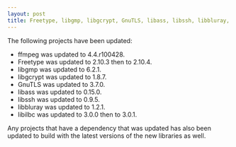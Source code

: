```yaml
---
layout: post
title: Freetype, libgmp, libgcrypt, GnuTLS, libass, libssh, libbluray, libilbc updates
---
```


The following projects have been updated:
* ffmpeg was updated to 4.4.r100428.
* Freetype was updated to 2.10.3 then to 2.10.4.
* libgmp was updated to 6.2.1.
* libgcrypt was updated to 1.8.7.
* GnuTLS was updated to 3.7.0.
* libass was updated to 0.15.0.
* libssh was updated to 0.9.5.
* libbluray was updated to 1.2.1.
* libilbc was updated to 3.0.0 then to 3.0.1.

Any projects that have a dependency that was updated has also been updated to build with the latest versions of the new libraries as well.